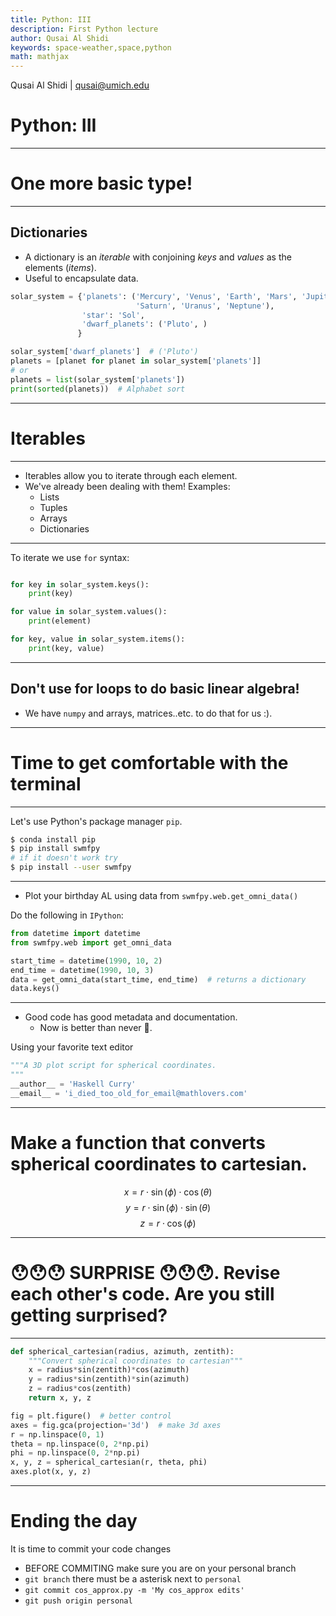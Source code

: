 ```yaml
---
title: Python: III
description: First Python lecture
author: Qusai Al Shidi
keywords: space-weather,space,python
math: mathjax
---
```


Qusai Al Shidi | qusai@umich.edu 

# Python: III

-----------

# One more basic type!

----------

## Dictionaries

- A dictionary is an *iterable* with conjoining *keys* and *values* as the elements (*items*).
- Useful to encapsulate data.

```python
solar_system = {'planets': ('Mercury', 'Venus', 'Earth', 'Mars', 'Jupiter',
                            'Saturn', 'Uranus', 'Neptune'),
                'star': 'Sol',
                'dwarf_planets': ('Pluto', )
               }

solar_system['dwarf_planets']  # ('Pluto')
planets = [planet for planet in solar_system['planets']]
# or
planets = list(solar_system['planets'])
print(sorted(planets))  # Alphabet sort
```

---------------

# Iterables

---------------

- Iterables allow you to iterate through each element.
- We've already been dealing with them! Examples:
    - Lists
    - Tuples
    - Arrays
    - Dictionaries

----------

To iterate we use `for` syntax:

```python

for key in solar_system.keys():
    print(key)

for value in solar_system.values():
    print(element)

for key, value in solar_system.items():
    print(key, value)

```

---------------

## Don't use for loops to do basic linear algebra!

- We have `numpy` and arrays, matrices..etc. to do that for us :).

---------------

# Time to get comfortable with the terminal

----------

Let's use Python's package manager `pip`.

```bash
$ conda install pip
$ pip install swmfpy
# if it doesn't work try
$ pip install --user swmfpy
```

----------

- Plot your birthday AL using data from `swmfpy.web.get_omni_data()`

Do the following in `IPython`:
```python
from datetime import datetime
from swmfpy.web import get_omni_data

start_time = datetime(1990, 10, 2)
end_time = datetime(1990, 10, 3)
data = get_omni_data(start_time, end_time)  # returns a dictionary
data.keys()
```

-----------

- Good code has good metadata and documentation.
    - Now is better than never 🧘. 

Using your favorite text editor
```python
"""A 3D plot script for spherical coordinates.
"""
__author__ = 'Haskell Curry'
__email__ = 'i_died_too_old_for_email@mathlovers.com'
```

-----------

# Make a function that converts spherical coordinates to cartesian.

$$
x = r \cdot \sin(\phi) \cdot \cos(\theta)
$$
$$
y = r \cdot \sin(\phi) \cdot \sin(\theta)
$$
$$
z = r \cdot \cos(\phi)
$$

----------

# 😯😯😯 __SURPRISE__ 😯😯😯. Revise each other's code. Are you still getting surprised?

----------

```python
def spherical_cartesian(radius, azimuth, zentith):
    """Convert spherical coordinates to cartesian"""
    x = radius*sin(zentith)*cos(azimuth)
    y = radius*sin(zentith)*sin(azimuth)
    z = radius*cos(zentith)
    return x, y, z

fig = plt.figure()  # better control
axes = fig.gca(projection='3d')  # make 3d axes
r = np.linspace(0, 1)
theta = np.linspace(0, 2*np.pi)
phi = np.linspace(0, 2*np.pi)
x, y, z = spherical_cartesian(r, theta, phi)
axes.plot(x, y, z)
```

---------

# Ending the day 

It is time to commit your code changes
- BEFORE COMMITING make sure you are on your personal branch
- `git branch` there must be a asterisk next to `personal`
- `git commit cos_approx.py -m 'My cos_approx edits'`
- `git push origin personal`
